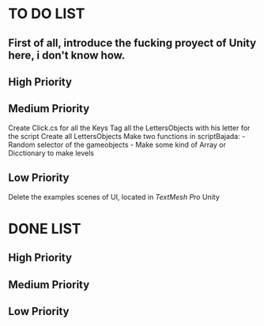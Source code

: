# TO DO LIST

## First of all, introduce the fucking proyect of Unity here, i don't know how.

## High Priority

## Medium Priority
Create Click.cs for all the Keys
Tag all the LettersObjects with his letter for the script
Create all LettersObjects
Make two functions in scriptBajada:
    - Random selector of the gameobjects
    - Make some kind of Array or Dicctionary to make levels

## Low Priority
Delete the examples scenes of UI, located in *TextMesh Pro* Unity

# DONE LIST

## High Priority

## Medium Priority

## Low Priority